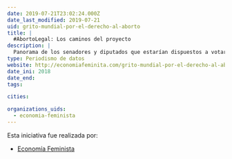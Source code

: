```yaml
---
date: 2019-07-21T23:02:24.000Z
date_last_modified: 2019-07-21
uid: grito-mundial-por-el-derecho-al-aborto
title: |
  #AbortoLegal: Los caminos del proyecto
description: |
  Panorama de los senadores y diputados que estarían dispuestos a votar a favor del aborto en Argentina con algunas modificaciones y cómo esto afectaría la decisión final.
type: Periodismo de datos
website: http://economiafeminita.com/grito-mundial-por-el-derecho-al-aborto/
date_ini: 2018
date_end: 
tags:

cities: 

organizations_uids:
  - economia-feminista
---
```


Esta iniciativa fue realizada por:

- [Economía Feminista](/organizaciones/economia-feminista)
